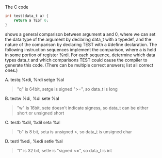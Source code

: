 The C code
```c
int test(data_t a) {
    return a TEST 0;
}
```

shows a general comparison between argument a and 0, where we can set the
data type of the argument by declaring data_t with a typedef, and the nature
of the comparison by declaring TEST with a #define declaration. The following
instruction sequences implement the comparison, where a is held in some portion
of register %rdi. For each sequence, determine which data types data_t and which
comparisons TEST could cause the compiler to generate this code. (There can be
multiple correct answers; list all correct ones.)

A. testq %rdi, %rdi
   setge %al

> "q" is 64bit, setge is signed ">=", so data_t is long

B. testw %di, %di
   sete %al
> "w" is 16bit, sete doesn't indicate signess, so data_t can be either short or unsigned short

C. testb %dil, %dil
   seta %al
> "b" is 8 bit, seta is unsigned >, so data_t is unsigned char

D. testl %edi, %edi
   setle %al
> "l" is 32 bit, setle is "signed <=", so data_t is int
